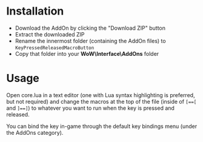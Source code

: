 # Installation
* Download the AddOn by clicking the "Download ZIP" button
* Extract the downloaded ZIP
* Rename the innermost folder (containing the AddOn files) to `KeyPressedReleasedMacroButton`
* Copy that folder into your **WoW\Interface\AddOns** folder

# Usage
Open core.lua in a text editor (one with Lua syntax highlighting is preferred, but not required) and change the macros at the top of the file (inside of `[==[` and `]==]`) to whatever you want to run when the key is pressed and released.

You can bind the key in-game through the default key bindings menu (under the AddOns category).